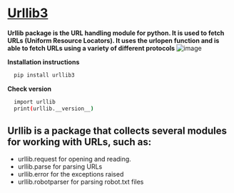 # [Urllib3](https://pypi.org/project/urllib3/)
**Urllib package is the URL handling module for python. It is used to fetch URLs (Uniform Resource Locators). It uses the urlopen function and is able to fetch URLs using a variety of different protocols**
![image](https://github.com/ThisIs-Developer/Python/assets/109382325/1072c86b-c87c-439f-b71d-6f5f877b97e4)

**Installation instructions**
```bash
  pip install urllib3
```
**Check version**
```bash
  import urllib
  print(urllib.__version__)
```
## Urllib is a package that collects several modules for working with URLs, such as:
 * urllib.request for opening and reading.
 * urllib.parse for parsing URLs
 * urllib.error for the exceptions raised
 * urllib.robotparser for parsing robot.txt files
